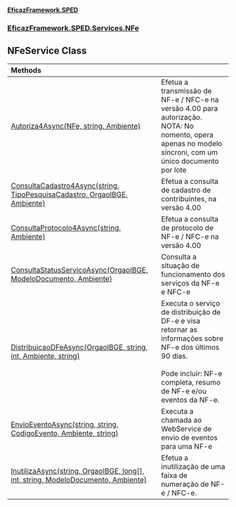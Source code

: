 #### [EficazFramework.SPED](EficazFrameworkSPED.md 'EficazFramework SPED')
### [EficazFramework.SPED.Services.NFe](EficazFramework.SPED.Services.NFe.md 'EficazFramework.SPED.Services.NFe')

## NFeService Class

| Methods | |
| :--- | :--- |
| [Autoriza4Async(NFe, string, Ambiente)](EficazFramework.SPED.Services.NFe/NFeService/Autoriza4Async(NFe,string,Ambiente).md 'EficazFramework.SPED.Services.NFe.NFeService.Autoriza4Async(EficazFramework.SPED.Schemas.NFe.NFe, string, EficazFramework.SPED.Schemas.NFe.Ambiente)') | Efetua a transmissão de NF-e / NFC-e na versão 4.00 para autorização.<br/>NOTA: No nomento, opera apenas no modelo síncroni, com um único documento por lote |
| [ConsultaCadastro4Async(string, TipoPesquisaCadastro, OrgaoIBGE, Ambiente)](EficazFramework.SPED.Services.NFe/NFeService/ConsultaCadastro4Async(string,TipoPesquisaCadastro,OrgaoIBGE,Ambiente).md 'EficazFramework.SPED.Services.NFe.NFeService.ConsultaCadastro4Async(string, EficazFramework.SPED.Schemas.NFe.TipoPesquisaCadastro, EficazFramework.SPED.Schemas.NFe.OrgaoIBGE, EficazFramework.SPED.Schemas.NFe.Ambiente)') | Efetua a consulta de cadastro de contribuintes, na versão 4.00 |
| [ConsultaProtocolo4Async(string, Ambiente)](EficazFramework.SPED.Services.NFe/NFeService/ConsultaProtocolo4Async(string,Ambiente).md 'EficazFramework.SPED.Services.NFe.NFeService.ConsultaProtocolo4Async(string, EficazFramework.SPED.Schemas.NFe.Ambiente)') | Efetua a consulta de protocolo de NF-e / NFC-e na versão 4.00 |
| [ConsultaStatusServicoAsync(OrgaoIBGE, ModeloDocumento, Ambiente)](EficazFramework.SPED.Services.NFe/NFeService/ConsultaStatusServicoAsync(OrgaoIBGE,ModeloDocumento,Ambiente).md 'EficazFramework.SPED.Services.NFe.NFeService.ConsultaStatusServicoAsync(EficazFramework.SPED.Schemas.NFe.OrgaoIBGE, EficazFramework.SPED.Schemas.NFe.ModeloDocumento, EficazFramework.SPED.Schemas.NFe.Ambiente)') | Consulta a situação de funcionamento dos serviços da NF-e e NFC-e |
| [DistribuicaoDFeAsync(OrgaoIBGE, string, int, Ambiente, string)](EficazFramework.SPED.Services.NFe/NFeService/DistribuicaoDFeAsync(OrgaoIBGE,string,int,Ambiente,string).md 'EficazFramework.SPED.Services.NFe.NFeService.DistribuicaoDFeAsync(EficazFramework.SPED.Schemas.NFe.OrgaoIBGE, string, int, EficazFramework.SPED.Schemas.NFe.Ambiente, string)') | Executa o serviço de distribuição de DF-e e visa retornar as informações sobre NF-e dos últimos 90 dias. <br/><br/>Pode incluir: NF-e completa, resumo de NF-e e/ou eventos da NF-e. |
| [EnvioEventoAsync(string, string, CodigoEvento, Ambiente, string)](EficazFramework.SPED.Services.NFe/NFeService/EnvioEventoAsync(string,string,CodigoEvento,Ambiente,string).md 'EficazFramework.SPED.Services.NFe.NFeService.EnvioEventoAsync(string, string, EficazFramework.SPED.Schemas.NFe.CodigoEvento, EficazFramework.SPED.Schemas.NFe.Ambiente, string)') | Executa a chamada ao WebService de envio de eventos para uma NF-e |
| [InutilizaAsync(string, OrgaoIBGE, long[], int, string, ModeloDocumento, Ambiente)](EficazFramework.SPED.Services.NFe/NFeService/InutilizaAsync(string,OrgaoIBGE,long[],int,string,ModeloDocumento,Ambiente).md 'EficazFramework.SPED.Services.NFe.NFeService.InutilizaAsync(string, EficazFramework.SPED.Schemas.NFe.OrgaoIBGE, long[], int, string, EficazFramework.SPED.Schemas.NFe.ModeloDocumento, EficazFramework.SPED.Schemas.NFe.Ambiente)') | Efetua a inutilização de uma faixa de numeração de NF-e / NFC-e. |
